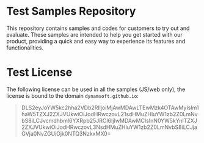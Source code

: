 # Test Samples Repository
This repository contains samples and codes for customers to try out and evaluate. These samples are intended to help you get started with our product, providing a quick and easy way to experience its features and functionalities.

# Test License

The following license can be used in all the samples (JS/web only), the license is bound to the domain `dynamsoft.github.io`:

> DLS2eyJoYW5kc2hha2VDb2RlIjoiMjAwMDAwLTEwMzk4OTAwMyIsIm1haW5TZXJ2ZXJVUkwiOiJodHRwczovL21sdHMuZHluYW1zb2Z0LmNvbS8iLCJvcmdhbml6YXRpb25JRCI6IjIwMDAwMCIsInN0YW5kYnlTZXJ2ZXJVUkwiOiJodHRwczovL3NsdHMuZHluYW1zb2Z0LmNvbS8iLCJjaGVja0NvZGUiOjk0NTQ3NzkxMX0=
